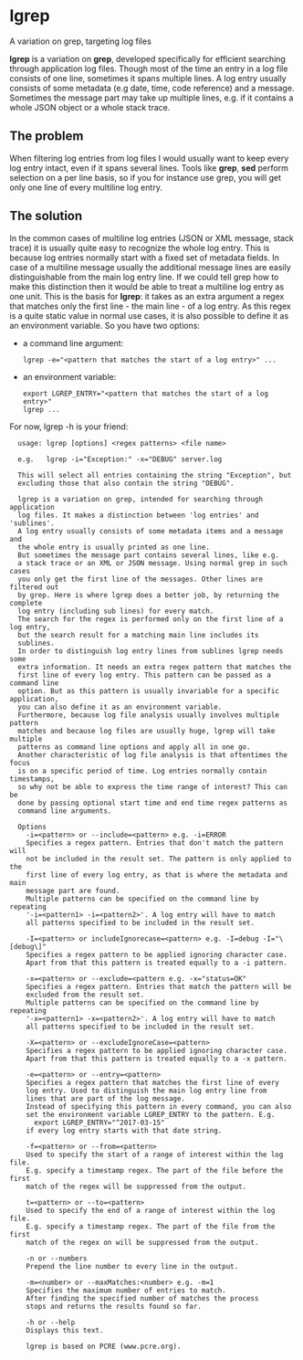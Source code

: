 # **lgrep**
A variation on grep, targeting log files

**lgrep** is a variation on **grep**, developed specifically for efficient searching through application log files. Though most of the time an entry in a log file consists of one line, sometimes it spans multiple lines. A log entry usually consists of some metadata (e.g date, time, code reference) and a message. Sometimes the message part may take up multiple lines, e.g. if it contains a whole JSON object or a whole stack trace.

## The problem
When filtering log entries from log files I would usually want to keep every log entry intact, even if it spans several lines. Tools like **grep**, **sed** perform selection on a per line basis, so if you for instance use grep, you will get only one line of every multiline log entry.

## The solution
In the common cases of multiline log entries (JSON or XML message, stack trace) it is usually quite easy to recognize the whole log entry. This is because log entries normally start with a fixed set of metadata fields. In case of a multiline message usually the additional message lines are easily distinguishable from the main log entry line. If we could tell grep how to make this distinction then it would be able to treat a multiline log entry as one unit. This is the basis for **lgrep**: it takes as an extra argument a regex that matches only the first line - the main line - of a log entry. As this regex is a quite static value in normal use cases, it is also possible to define it as an environment variable. So you have two options:
- a command line argument:
  ```
  lgrep -e="<pattern that matches the start of a log entry>" ...
  ```
- an environment variable:
  ```
  export LGREP_ENTRY="<pattern that matches the start of a log entry>"
  lgrep ...
  ```

For now, lgrep -h is your friend:
```
  usage: lgrep [options] <regex patterns> <file name>
  
  e.g.   lgrep -i="Exception:" -x="DEBUG" server.log
  
  This will select all entries containing the string "Exception", but
  excluding those that also contain the string "DEBUG".
  
  lgrep is a variation on grep, intended for searching through application
  log files. It makes a distinction between 'log entries' and 'sublines'. 
  A log entry usually consists of some metadata items and a message and 
  the whole entry is usually printed as one line.
  But sometimes the message part contains several lines, like e.g.
  a stack trace or an XML or JSON message. Using normal grep in such cases
  you only get the first line of the messages. Other lines are filtered out
  by grep. Here is where lgrep does a better job, by returning the complete
  log entry (including sub lines) for every match.
  The search for the regex is performed only on the first line of a log entry,
  but the search result for a matching main line includes its
  sublines. 
  In order to distinguish log entry lines from sublines lgrep needs some
  extra information. It needs an extra regex pattern that matches the
  first line of every log entry. This pattern can be passed as a command line
  option. But as this pattern is usually invariable for a specific application,
  you can also define it as an environment variable.
  Furthermore, because log file analysis usually involves multiple pattern
  matches and because log files are usually huge, lgrep will take multiple
  patterns as command line options and apply all in one go.
  Another characteristic of log file analysis is that oftentimes the focus
  is on a specific period of time. Log entries normally contain timestamps,
  so why not be able to express the time range of interest? This can be
  done by passing optional start time and end time regex patterns as
  command line arguments.
  
  Options 
    -i=<pattern> or --include=<pattern> e.g. -i=ERROR
    Specifies a regex pattern. Entries that don't match the pattern will
    not be included in the result set. The pattern is only applied to the
    first line of every log entry, as that is where the metadata and main
    message part are found. 
    Multiple patterns can be specified on the command line by repeating 
    '-i=<pattern1> -i=<pattern2>'. A log entry will have to match 
    all patterns specified to be included in the result set.
    
    -I=<pattern> or includeIgnorecase=<pattern> e.g. -I=debug -I="\[debug\]"
    Specifies a regex pattern to be applied ignoring character case.
    Apart from that this pattern is treated equally to a -i pattern.
    
    -x=<pattern> or --exclude=<pattern e.g. -x="status=OK"
    Specifies a regex pattern. Entries that match the pattern will be
    excluded from the result set.
    Multiple patterns can be specified on the command line by repeating 
    '-x=<pattern1> -x=<pattern2>'. A log entry will have to match 
    all patterns specified to be included in the result set.
    
    -X=<pattern> or --excludeIgnoreCase=<pattern>
    Specifies a regex pattern to be applied ignoring character case.
    Apart from that this pattern is treated equally to a -x pattern.
    
    -e=<pattern> or --entry=<pattern>
    Specifies a regex pattern that matches the first line of every 
    log entry. Used to distinguish the main log entry line from 
    lines that are part of the log message.
    Instead of specifying this pattern in every command, you can also
    set the environment variable LGREP_ENTRY to the pattern. E.g.
      export LGREP_ENTRY="^2017-03-15"
    if every log entry starts with that date string.
    
    -f=<pattern> or --from=<pattern>
    Used to specify the start of a range of interest within the log file.
    E.g. specify a timestamp regex. The part of the file before the first
    match of the regex will be suppressed from the output.
    
    t=<pattern> or --to=<pattern>
    Used to specify the end of a range of interest within the log file.
    E.g. specify a timestamp regex. The part of the file from the first
    match of the regex on will be suppressed from the output.
    
    -n or --numbers
    Prepend the line number to every line in the output.
    
    -m=<number> or --maxMatches:<number> e.g. -m=1
    Specifies the maximum number of entries to match.
    After finding the specified number of matches the process
    stops and returns the results found so far.
    
    -h or --help
    Displays this text.
    
    lgrep is based on PCRE (www.pcre.org).
```
